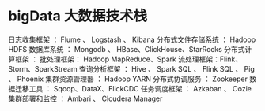 # bigData 大数据技术栈
日志收集框架 ： Flume 、 Logstash 、 Kibana
分布式文件存储系统 ： Hadoop HDFS
数据库系统 ： Mongodb 、 HBase、ClickHouse、StarRocks
分布式计算框架 ：
批处理框架： Hadoop MapReduce、Spark
流处理框架：Flink、Storm、SparkStream
查询分析框架 ： Hive 、 Spark SQL 、 Flink SQL 、 Pig 、 Phoenix
集群资源管理器 ： Hadoop YARN
分布式协调服务 ： Zookeeper
数据迁移工具 ： Sqoop、DataX、FlickCDC
任务调度框架 ： Azkaban 、 Oozie
集群部署和监控 ： Ambari 、 Cloudera Manager
